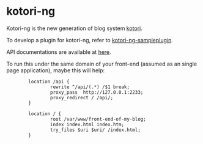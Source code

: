 # kotori-ng

Kotori-ng is the new generation of blog system [kotori](https://github.com/rikakomoe/kotori).

To develop a plugin for kotori-ng, refer to [kotori-ng-sampleplugin](https://github.com/cool2645/kotori-ng-sampleplugin).

API documentations are available at [here](https://app.swaggerhub.com/apis/cool2645/kotori-ng/1.0.0).

To run this under the same domain of your front-end (assumed as an single page application), maybe this will help:

```nginx
        location /api {
                rewrite ^/api/(.*) /$1 break;
                proxy_pass  http://127.0.0.1:2233;
                proxy_redirect / /api/;
        }

        location / {
                root /var/www/front-end-of-my-blog;
                index index.html index.htm;
                try_files $uri $uri/ /index.html;
        }
```
